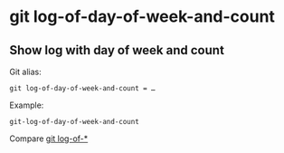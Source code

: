 # git log-of-day-of-week-and-count

## Show log with day of week and count

Git alias:

```git
git log-of-day-of-week-and-count = …
```

Example:

```shell
git-log-of-day-of-week-and-count
```

Compare [git log-of-*](../git-log-of)
